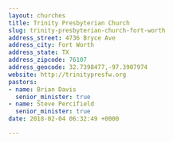 ```yaml
---
layout: churches
title: Trinity Presbyterian Church
slug: trinity-presbyterian-church-fort-worth
address_street: 4736 Bryce Ave
address_city: Fort Worth
address_state: TX
address_zipcode: 76107
address_geocode: 32.7398477,-97.3907974
website: http://trinitypresfw.org
pastors:
- name: Brian Davis
  senior_minister: true
- name: Steve Percifield
  senior_minister: true
date: 2018-02-04 06:32:49 +0000

---
```

